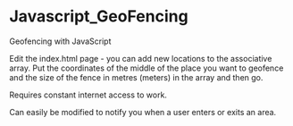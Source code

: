 # Javascript_GeoFencing
Geofencing with JavaScript

Edit the index.html page - you can add new locations to the associative array. Put the coordinates of the middle of the place 
you want to geofence and the size of the fence in metres (meters) in the array and then go.

Requires constant internet access to work.

Can easily be modified to notify you when a user enters or exits an area.
